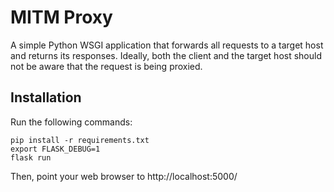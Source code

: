 MITM Proxy
==========

A simple Python WSGI application that forwards all requests to a
target host and returns its responses. Ideally, both the client and
the target host should not be aware that the request is being proxied.

Installation
------------

Run the following commands:

    pip install -r requirements.txt
    export FLASK_DEBUG=1
    flask run

Then, point your web browser to http://localhost:5000/